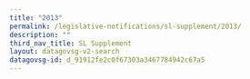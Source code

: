 ```yaml
---
title: "2013"
permalink: /legislative-notifications/sl-supplement/2013/
description: ""
third_nav_title: SL Supplement
layout: datagovsg-v2-search
datagovsg-id: d_91912fe2c0f67303a3467784942c67a5
---
```

